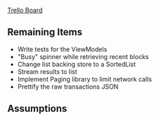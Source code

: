 [Trello Board](https://trello.com/b/OWZRAP5j/blockone)

## Remaining Items
 - Write tests for the ViewModels
 - "Busy" spinner while retrieving recent blocks
 - Change list backing store to a SortedList
 - Stream results to list
 - Implement Paging library to limit network calls
 - Prettify the raw transactions JSON

## Assumptions

<!--stackedit_data:
eyJoaXN0b3J5IjpbMjUzNjE2OTNdfQ==
-->